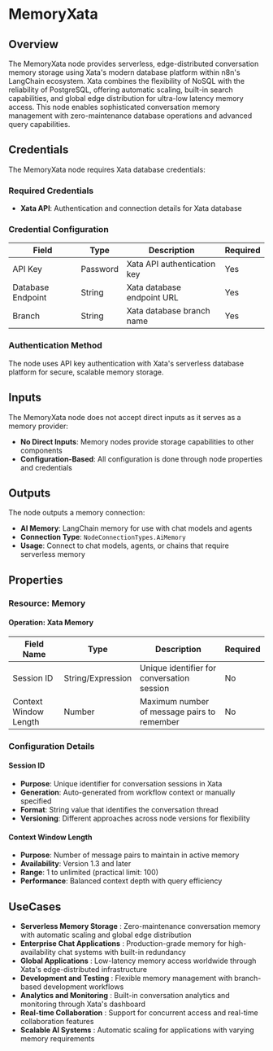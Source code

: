 # MemoryXata

## Overview

The MemoryXata node provides serverless, edge-distributed conversation memory storage using Xata's modern database platform within n8n's LangChain ecosystem. Xata combines the flexibility of NoSQL with the reliability of PostgreSQL, offering automatic scaling, built-in search capabilities, and global edge distribution for ultra-low latency memory access. This node enables sophisticated conversation memory management with zero-maintenance database operations and advanced query capabilities.

## Credentials

The MemoryXata node requires Xata database credentials:

### Required Credentials
- **Xata API**: Authentication and connection details for Xata database

### Credential Configuration

| Field | Type | Description | Required |
|---|---|---|---|
| API Key | Password | Xata API authentication key | Yes |
| Database Endpoint | String | Xata database endpoint URL | Yes |
| Branch | String | Xata database branch name | Yes |

### Authentication Method

The node uses API key authentication with Xata's serverless database platform for secure, scalable memory storage.

## Inputs

The MemoryXata node does not accept direct inputs as it serves as a memory provider:

- **No Direct Inputs**: Memory nodes provide storage capabilities to other components
- **Configuration-Based**: All configuration is done through node properties and credentials

## Outputs

The node outputs a memory connection:

- **AI Memory**: LangChain memory for use with chat models and agents
- **Connection Type**: `NodeConnectionTypes.AiMemory`
- **Usage**: Connect to chat models, agents, or chains that require serverless memory

## Properties

### Resource: Memory

#### Operation: Xata Memory

| Field Name | Type | Description | Required |
|---|---|---|---|
| Session ID | String/Expression | Unique identifier for conversation session | No |
| Context Window Length | Number | Maximum number of message pairs to remember | No |

### Configuration Details

#### Session ID
- **Purpose**: Unique identifier for conversation sessions in Xata
- **Generation**: Auto-generated from workflow context or manually specified
- **Format**: String value that identifies the conversation thread
- **Versioning**: Different approaches across node versions for flexibility

#### Context Window Length
- **Purpose**: Number of message pairs to maintain in active memory
- **Availability**: Version 1.3 and later
- **Range**: 1 to unlimited (practical limit: 100)
- **Performance**: Balanced context depth with query efficiency

## UseCases

- **Serverless Memory Storage** : Zero-maintenance conversation memory with automatic scaling and global edge distribution
- **Enterprise Chat Applications** : Production-grade memory for high-availability chat systems with built-in redundancy
- **Global Applications** : Low-latency memory access worldwide through Xata's edge-distributed infrastructure
- **Development and Testing** : Flexible memory management with branch-based development workflows
- **Analytics and Monitoring** : Built-in conversation analytics and monitoring through Xata's dashboard
- **Real-time Collaboration** : Support for concurrent access and real-time collaboration features
- **Scalable AI Systems** : Automatic scaling for applications with varying memory requirements
